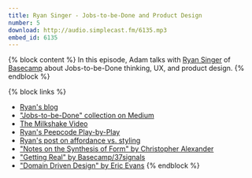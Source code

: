 ```yaml
---
title: Ryan Singer - Jobs-to-be-Done and Product Design
number: 5
download: http://audio.simplecast.fm/6135.mp3
embed_id: 6135
---
```


{% block content %}
In this episode, Adam talks with [Ryan Singer](https://twitter.com/rjs) of [Basecamp](http://basecamp.com) about Jobs-to-be-Done thinking, UX, and product design.
{% endblock %}

{% block links %}
- [Ryan's blog](http://feltpresence.com/)
- ["Jobs-to-be-Done" collection on Medium](https://medium.com/the-job-to-be-done)
- [The Milkshake Video](https://www.youtube.com/watch?v=f84LymEs67Y)
- [Ryan's Peepcode Play-by-Play](https://signalvnoise.com/posts/3028-watch-ryan-sketch-and-code-a-ui-from-scratch-on-peepcode)
- [Ryan's post on affordance vs. styling](http://feltpresence.com/articles/18-ui-and-capability)
- ["Notes on the Synthesis of Form" by Christopher Alexander](http://www.amazon.com/Notes-Synthesis-Form-Christopher-Alexander/dp/0674627512)
- ["Getting Real" by Basecamp/37signals](https://gettingreal.37signals.com/)
- ["Domain Driven Design" by Eric Evans](http://www.amazon.com/Domain-Driven-Design-Tackling-Complexity-Software/dp/0321125215)
{% endblock %}
